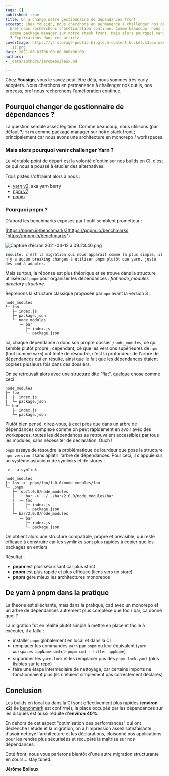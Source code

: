 ```yaml
---
tags: []
published: true
title: On a changé notre gestionnaire de dépendances front
excerpt: Chez Yousign, nous cherchons en permanence à challenger nos outils, nos process,
  bref nous recherchons l'amélioration continue. Comme beaucoup, nous utilisons Yarn
  comme package manager sur notre stack front. Mais alors pourquoi venir le challenger
  ? Explications dans cet article.
coverImage: https://ys-storage-public-blogtech-content-bucket.s3.eu-west-3.amazonaws.com/gestionnaire-dependance-front@2x
  (1).png
date: 2021-06-01T06:00:00.000+00:00
authors:
- _data/authors/jeromeboileux.md

---
```

Chez **Yousign**, vous le savez peut-être déjà, nous sommes très early adopters. Nous cherchons en permanence à challenger nos outils, nos process, bref nous recherchons l'amélioration continue.

## Pourquoi changer de gestionnaire de dépendances ?

La question semble assez légitime. Comme beaucoup, nous utilisons (par défaut ?) `Yarn` comme package manager sur notre stack front ; principalement car nous avons une architecture en monorepo / workspaces.

### Mais alors pourquoi venir challenger Yarn ?

Le véritable point de départ est la volonté d'optimiser nos builds en CI, c'est ce qui nous a poussé à étudier des alternatives.

Trois pistes s'offraient alors à nous :

* [yarn v2](https://yarnpkg.com/getting-started/install), aka yarn berry
* [npm v7](https://github.blog/2021-02-02-npm-7-is-now-generally-available/)
* [pnpm](https://pnpm.io/)

### Pourquoi pnpm ?

D'abord les benchmarks exposés par l'outil semblent prometteur :

[https://pnpm.io/benchmarks](https://pnpm.io/benchmarks "https://pnpm.io/benchmarks")

![Capture d’écran 2021-04-12 à 09.23.46.png](https://yousign.slite.com/api/files/cJqyJv6JTw/Capture%20d%E2%80%99e%CC%81cran%202021-04-12%20a%CC%80%2009.23.46.png)

    Ensuite, c'est la migration qui nous apparait comme la plus simple, il n'y a aucun breaking changes à utiliser pnpm plutôt que yarn, juste des cmd à adapter.

Mais surtout, la réponse est plus théorique et se trouve dans la structure utilisée par `pnpm` pour organiser les dépendances : _flat node_modules directory structure_.

Reprenons la structure classique proposée par `npm` avant la version 3 :

    node_modules
    └─ foo
       ├─ index.js
       ├─ package.json
       └─ node_modules
          └─ bar
             ├─ index.js
             └─ package.json

Ici, chaque dépendance a donc son propre dossier `/node_modules`, ce qui semble plutôt propre ; cependant, ce que les versions supérieures de `npm` (tout comme `yarn`) ont tenté de résoudre, c'est la profondeur de l'arbre de dépendances qui en résulte, ainsi que le fait que les dépendances étaient copiées plusieurs fois dans ces dossiers.

On se retrouvait alors avec une structure dite "flat", quelque chose comme ceci :

    node_modules
    ├─ foo
    |  ├─ index.js
    |  └─ package.json
    └─ bar
       ├─ index.js
       └─ package.json 

Plutôt bien pensé, direz-vous, à ceci près que dans un arbre de dépendances complexe comme on peut rapidement en avoir avec des workspaces, toutes les dépendances se retrouvaient accessibles par tous les modules, sans nécessiter de déclaration. Ouch !

`pnpm` essaye de résoudre la problématique de lourdeur que pose la structure `npm version 2`sans aplatir l'arbre de dépendances. Pour ceci, il s'appuie sur un système astucieux de symlinks et de stores :

    -> - a symlink
    
    node_modules
    ├─ foo -> .pnpm/foo/1.0.0/node_modules/foo
    └─ .pnpm
       ├─ foo/1.0.0/node_modules
       |  ├─ bar -> ../../bar/2.0.0/node_modules/bar
       |  └─ foo
       |     ├─ index.js
       |     └─ package.json
       └─ bar/2.0.0/node_modules
          └─ bar
             ├─ index.js
             └─ package.json

On obtient alors une structure compatible, propre et prévisible, qui reste efficace à construire car les symlinks sont plus rapides à copier que les packages en entiers.

Résultat :

* **pnpm** est plus sécurisant car plus strict
* **pnpm** est plus rapide et plus efficace (liens vers un store)
* **pnpm** gère mieux les architectures monorepos

## De yarn à pnpm dans la pratique

La théorie est alléchante, mais dans la pratique, cad avec un monorepo et un arbre de dépendances autrement plus complexe que foo / bar, ça donne quoi ?

La migration fut en réalité plutôt simple à mettre en place et facile à exécuter, il a fallu :

* installer `pnpm` globalement en local et dans la CI
* remplacer les commandes `yarn` par `pnpm` ou leur équivalent (`yarn worspaces appName cmd` 👉 `pnpm cmd --filter appName`)
* supprimer les `yarn.lock` et les remplacer pas des `pnpm-lock.yaml` (plus lisibles sur le repo)
* faire une étape intermédiaire de nettoyage, car certains imports ne fonctionnaient plus (ils n'étaient simplement pas correctement déclarés)

## Conclusion

Les builds en local ou dans la CI sont effectivement plus rapides (**environ x2**) (le [benchmark](https://pnpm.io/benchmarks) est confirmé), la place occupée par les dépendances sur les disques est aussi réduite d'**environ 40%**.

En dehors de cet aspect "optimisation des performances" qui ont déclenché l'étude et la migration, on a l'impression assez satisfaisante d'avoir nettoyé l'architecture et les déclarations, cloisonné nos applications pour les rendre plus sécurisées et récupéré la maîtrise sur nos dépendances.

Coté front, nous vous parlerons bientôt d'une autre migration structurante en cours... stay tuned.

**Jérôme Boileux**